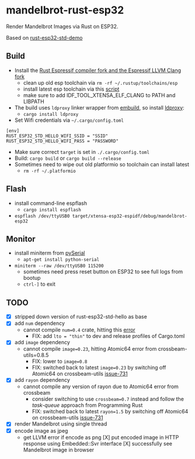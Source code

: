 # mandelbrot-rust-esp32

Render Mandelbrot Images via Rust on ESP32.

Based on [rust-esp32-std-demo](https://github.com/ivmarkov/rust-esp32-std-demo)

## Build

- Install the [Rust Espressif compiler fork and the Espressif LLVM Clang fork](https://github.com/esp-rs/rust) 
  - clean up old esp toolchain via `rm -rf ~/.rustup/toolchains/esp`
  - install latest esp toolchain via this [script](https://github.com/esp-rs/rust-build/blob/main/install-rust-toolchain.sh)
  - make sure to add IDF_TOOL_XTENSA_ELF_CLANG to PATH and LIBPATH
- The build uses `ldproxy` linker wrapper from [embuild](https://crates.io/crates/embuild), so install [ldproxy](https://crates.io/crates/embuild/ldproxy):
  - `cargo install ldproxy`
- Set Wifi credentials via `~/.cargo/config.toml`

```
[env]
RUST_ESP32_STD_HELLO_WIFI_SSID = "SSID"
RUST_ESP32_STD_HELLO_WIFI_PASS = "PASSWORD"
```
- Make sure correct `target` is set in `./.cargo/config.toml`
- Build: `cargo build` or `cargo build --release`
- Sometimes need to wipe out old platformio so toolchain can install latest
  - `rm -rf ~/.platformio`

## Flash

- install command-line espflash
  - `cargo install espflash`
- `espflash /dev/ttyUSB0 target/xtensa-esp32-espidf/debug/mandelbrot-esp32`

## Monitor
- install miniterm from [pySerial](https://pyserial.readthedocs.io/en/latest/pyserial.html)
  - `apt-get install python-serial`
- `miniterm --raw /dev/ttyUSB0 115200`
  - sometimes need press reset button on ESP32 to see full logs from bootup
  - `ctrl-]` to exit

## TODO 

- [X] stripped down version of rust-esp32-std-hello as base
- [X] add `num` dependency
  - cannot compile `num=0.4` crate, hitting this [error](https://github.com/espressif/llvm-project/issues/13)
    - FIX: add `lto = "thin"` to dev and release profiles of Cargo.toml 
- [X] add `image` dependency
  - cannot compile `image=0.23`, hitting Atomic64 error from crossbeam-utils=0.8.5
    - FIX: lower to `image=0.8`
    - FIX: switched back to latest `image=0.23` by switching off Atomic64 on crossbeam-utils [issue-731](https://github.com/crossbeam-rs/crossbeam/issues/731)
- [X] add `rayon` dependency 
  - cannot compile any version of rayon due to Atomic64 error from crossbeam
    - consider switching to use `crossbeam=0.7` instead and follow the _task-queue_ approach from Programming Rust 
    - FIX: switched back to latest `rayon=1.5` by switching off Atomic64 on crossbeam-utils [issue-731](https://github.com/crossbeam-rs/crossbeam/issues/731)
- [X] render Mandelbrot using single thread
- [X] encode image as jpeg
  - get LLVM error if encode as png
  [X] put encoded image in HTTP response using Embedded::Svr interface
  [X] successfully see Mandelbrot image in browser

